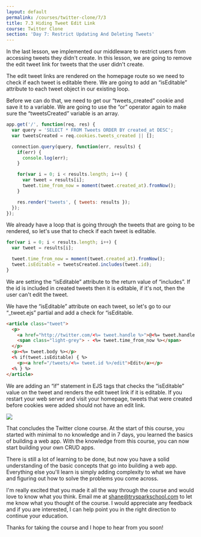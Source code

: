 ```yaml
---
layout: default
permalink: /courses/twitter-clone/7/3
title: 7.3 Hiding Tweet Edit Link
course: Twitter Clone
section: 'Day 7: Restrict Updating And Deleting Tweets'
---
```


In the last lesson, we implemented our middleware to restrict users from accessing tweets they didn't create.  In this lesson, we are going to remove the edit tweet link for tweets that the user didn't create.

The edit tweet links are rendered on the homepage route so we need to check if each tweet is editable there.  We are going to add an “isEditable” attribute to each tweet object in our existing loop.

Before we can do that, we need to get our “tweets_created” cookie and save it to a variable.  We are going to use the “or” operator again to make sure the “tweetsCreated” variable is an array.

```javascript
app.get('/', function(req, res) {
  var query = 'SELECT * FROM Tweets ORDER BY created_at DESC';
  var tweetsCreated = req.cookies.tweets_created || [];

  connection.query(query, function(err, results) {
    if(err) {
      console.log(err);
    }

    for(var i = 0; i < results.length; i++) {
      var tweet = results[i];
      tweet.time_from_now = moment(tweet.created_at).fromNow();
    }

    res.render('tweets', { tweets: results });
  });
});
```

We already have a loop that is going through the tweets that are going to be rendered, so let's use that to check if each tweet is editable.

```javascript
for(var i = 0; i < results.length; i++) {
  var tweet = results[i];

  tweet.time_from_now = moment(tweet.created_at).fromNow();
  tweet.isEditable = tweetsCreated.includes(tweet.id);
}
```

We are setting the “isEditable” attribute to the return value of “includes”.  If the id is included in created tweets then it is editable, if it's not, then the user can't edit the tweet.

We have the “isEditable” attribute on each tweet, so let's go to our “_tweet.ejs” partial and add a check for “isEditable.

```html
<article class="tweet">
  <p>
    <a href="http://twitter.com/<%= tweet.handle %>">@<%= tweet.handle %></a>
    <span class="light-grey"> - <%= tweet.time_from_now %></span>
  </p>
  <p><%= tweet.body %></p>
  <% if(tweet.isEditable) { %>
    <p><a href="/tweets/<%= tweet.id %>/edit">Edit</a></p>
  <% } %>
</article>
```

We are adding an “if” statement in EJS tags that checks the “isEditable” value on the tweet and renders the edit tweet link if it is editable.  If you restart your web server and visit your homepage, tweets that were created before cookies were added should not have an edit link.

![](https://s3.amazonaws.com/spark-school/courses/twitter-clone/7/7-3-hidden-edit-links.png)

That concludes the Twitter clone course.  At the start of this course, you started with minimal to no knowledge and in 7 days, you learned the basics of building a web app.  With the knowledge from this course, you can now start building your own CRUD apps.

There is still a lot of learning to be done, but now you have a solid understanding of the basic concepts that go into building a web app.  Everything else you'll learn is simply adding complexity to what we have and figuring out how to solve the problems you come across.

I'm really excited that you made it all the way through the course and would love to know what you think.  Email me at shane@trysparkschool.com to let me know what you thought of the course.  I would appreciate any feedback and if you are interested, I can help point you in the right direction to continue your education.

Thanks for taking the course and I hope to hear from you soon!

